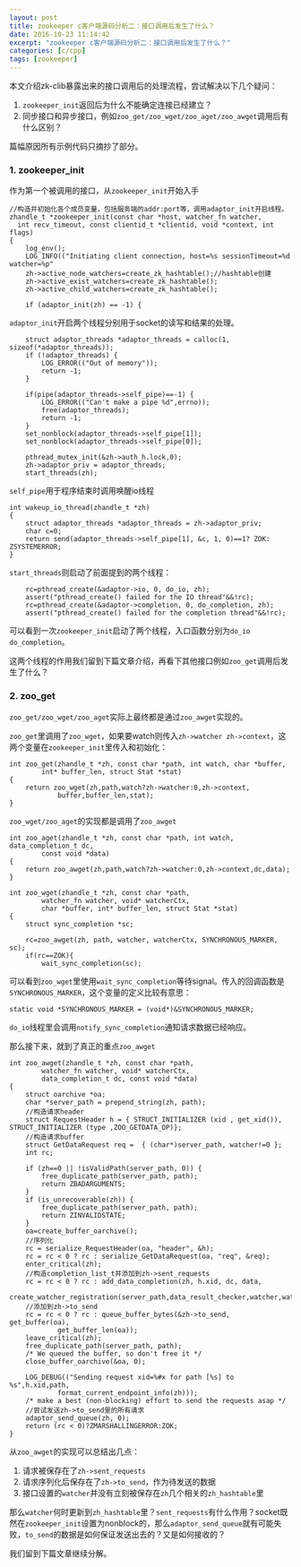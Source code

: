 ```yaml
---
layout: post
title: zookeeper c客户端源码分析二：接口调用后发生了什么？
date: 2016-10-23 11:14:42
excerpt: "zookeeper c客户端源码分析二：接口调用后发生了什么？"
categories: [c/cpp]
tags: [zookeeper]
---
```


本文介绍zk-clib暴露出来的接口调用后的处理流程，尝试解决以下几个疑问：

1. `zookeeper_init`返回后为什么不能确定连接已经建立？  
2. 同步接口和异步接口，例如`zoo_get/zoo_wget/zoo_aget/zoo_awget`调用后有什么区别？  

篇幅原因所有示例代码只摘抄了部分。

<!--more-->

### 1. zookeeper_init

作为第一个被调用的接口，从`zookeeper_init`开始入手

```
//构造并初始化各个成员变量，包括服务端的addr:port等，调用adaptor_init开启线程。
zhandle_t *zookeeper_init(const char *host, watcher_fn watcher,
  int recv_timeout, const clientid_t *clientid, void *context, int flags)
{
    log_env();
    LOG_INFO(("Initiating client connection, host=%s sessionTimeout=%d watcher=%p"
    zh->active_node_watchers=create_zk_hashtable();//hashtable创建
    zh->active_exist_watchers=create_zk_hashtable();
    zh->active_child_watchers=create_zk_hashtable();

    if (adaptor_init(zh) == -1) {
```

`adaptor_init`开启两个线程分别用于socket的读写和结果的处理。

```
    struct adaptor_threads *adaptor_threads = calloc(1, sizeof(*adaptor_threads));
    if (!adaptor_threads) {
        LOG_ERROR(("Out of memory"));
        return -1;
    }

    if(pipe(adaptor_threads->self_pipe)==-1) {
        LOG_ERROR(("Can't make a pipe %d",errno));
        free(adaptor_threads);
        return -1;
    }
    set_nonblock(adaptor_threads->self_pipe[1]);
    set_nonblock(adaptor_threads->self_pipe[0]);

    pthread_mutex_init(&zh->auth_h.lock,0);
    zh->adaptor_priv = adaptor_threads;
    start_threads(zh);
```

`self_pipe`用于程序结束时调用唤醒io线程

```
int wakeup_io_thread(zhandle_t *zh)
{
    struct adaptor_threads *adaptor_threads = zh->adaptor_priv;
    char c=0;
    return send(adaptor_threads->self_pipe[1], &c, 1, 0)==1? ZOK: ZSYSTEMERROR;
}
```

`start_threads`则启动了前面提到的两个线程：

```
    rc=pthread_create(&adaptor->io, 0, do_io, zh);
    assert("pthread_create() failed for the IO thread"&&!rc);
    rc=pthread_create(&adaptor->completion, 0, do_completion, zh);
    assert("pthread_create() failed for the completion thread"&&!rc);
```

可以看到一次`zookeeper_init`启动了两个线程，入口函数分别为`do_io do_completion`。

这两个线程的作用我们留到下篇文章介绍，再看下其他接口例如`zoo_get`调用后发生了什么？

### 2. zoo_get

`zoo_get/zoo_wget/zoo_aget`实际上最终都是通过`zoo_awget`实现的。

`zoo_get`里调用了`zoo_wget`，如果要watch则传入`zh->watcher zh->context`，这两个变量在`zookeeper_init`里传入和初始化：

```
int zoo_get(zhandle_t *zh, const char *path, int watch, char *buffer,
        int* buffer_len, struct Stat *stat)
{
    return zoo_wget(zh,path,watch?zh->watcher:0,zh->context,
            buffer,buffer_len,stat);
}
```

`zoo_wget/zoo_aget`的实现都是调用了`zoo_awget`

```
int zoo_aget(zhandle_t *zh, const char *path, int watch, data_completion_t dc,
        const void *data)
{
    return zoo_awget(zh,path,watch?zh->watcher:0,zh->context,dc,data);
}

int zoo_wget(zhandle_t *zh, const char *path,
        watcher_fn watcher, void* watcherCtx,
        char *buffer, int* buffer_len, struct Stat *stat)
{
    struct sync_completion *sc;
    
    rc=zoo_awget(zh, path, watcher, watcherCtx, SYNCHRONOUS_MARKER, sc);
    if(rc==ZOK){
        wait_sync_completion(sc);
```

可以看到`zoo_wget`里使用`wait_sync_completion`等待signal。传入的回调函数是`SYNCHRONOUS_MARKER`，这个变量的定义比较有意思：

```
static void *SYNCHRONOUS_MARKER = (void*)&SYNCHRONOUS_MARKER;
```

`do_io`线程里会调用`notify_sync_completion`通知请求数据已经响应。

那么接下来，就到了真正的重点`zoo_awget`

```
int zoo_awget(zhandle_t *zh, const char *path,
        watcher_fn watcher, void* watcherCtx,
        data_completion_t dc, const void *data)
{
    struct oarchive *oa;
    char *server_path = prepend_string(zh, path);
    //构造请求header
    struct RequestHeader h = { STRUCT_INITIALIZER (xid , get_xid()), STRUCT_INITIALIZER (type ,ZOO_GETDATA_OP)};
    //构造请求buffer
    struct GetDataRequest req =  { (char*)server_path, watcher!=0 };
    int rc;

    if (zh==0 || !isValidPath(server_path, 0)) {
        free_duplicate_path(server_path, path);
        return ZBADARGUMENTS;
    }
    if (is_unrecoverable(zh)) {
        free_duplicate_path(server_path, path);
        return ZINVALIDSTATE;
    }
    oa=create_buffer_oarchive();
    //序列化
    rc = serialize_RequestHeader(oa, "header", &h);
    rc = rc < 0 ? rc : serialize_GetDataRequest(oa, "req", &req);
    enter_critical(zh);
    //构造completion_list_t并添加到zh->sent_requests
    rc = rc < 0 ? rc : add_data_completion(zh, h.xid, dc, data,
        create_watcher_registration(server_path,data_result_checker,watcher,watcherCtx));
    //添加到zh->to_send
    rc = rc < 0 ? rc : queue_buffer_bytes(&zh->to_send, get_buffer(oa),
            get_buffer_len(oa));
    leave_critical(zh);
    free_duplicate_path(server_path, path);
    /* We queued the buffer, so don't free it */
    close_buffer_oarchive(&oa, 0);

    LOG_DEBUG(("Sending request xid=%#x for path [%s] to %s",h.xid,path,
            format_current_endpoint_info(zh)));
    /* make a best (non-blocking) effort to send the requests asap */
    //尝试发送zh->to_send里的所有请求
    adaptor_send_queue(zh, 0);
    return (rc < 0)?ZMARSHALLINGERROR:ZOK;
}
```

从`zoo_awget`的实现可以总结出几点：

1. 请求被保存在了`zh->sent_requests`  
2. 请求序列化后保存在了`zh->to_send`，作为待发送的数据  
3. 接口设置的`watcher`并没有立刻被保存在`zh`几个相关的`zh_hashtable`里  

那么`watcher`何时更新到`zh_hashtable`里？`sent_requests`有什么作用？socket既然在`zookeeper_init`设置为nonblock的，那么`adaptor_send_queue`就有可能失败，`to_send`的数据是如何保证发送出去的？又是如何接收的？

我们留到下篇文章继续分解。





